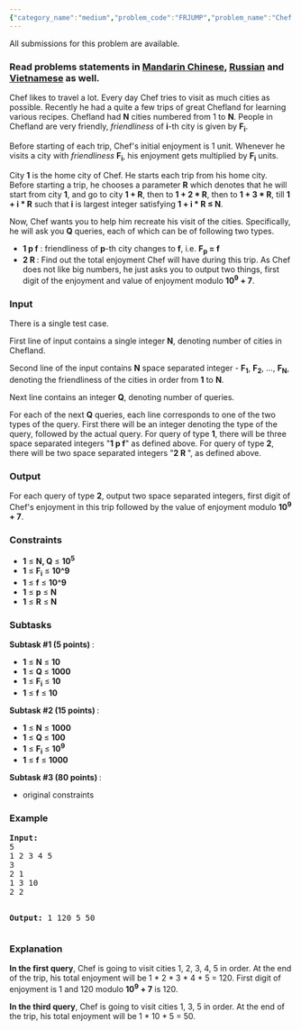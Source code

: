 ```yaml
---
{"category_name":"medium","problem_code":"FRJUMP","problem_name":"Chef and cities","languages_supported":{"0":"ADA","1":"ASM","2":"BASH","3":"BF","4":"C","5":"C99 strict","6":"CAML","7":"CLOJ","8":"CLPS","9":"CPP 4.3.2","10":"CPP 4.9.2","11":"CPP14","12":"CS2","13":"D","14":"ERL","15":"FORT","16":"FS","17":"GO","18":"HASK","19":"ICK","20":"ICON","21":"JAVA","22":"JS","23":"LISP clisp","24":"LISP sbcl","25":"LUA","26":"NEM","27":"NICE","28":"NODEJS","29":"PAS fpc","30":"PAS gpc","31":"PERL","32":"PERL6","33":"PHP","34":"PIKE","35":"PRLG","36":"PYPY","37":"PYTH","38":"PYTH 3.4","39":"RUBY","40":"SCALA","41":"SCM chicken","42":"SCM guile","43":"SCM qobi","44":"ST","45":"TCL","46":"TEXT","47":"WSPC"},"max_timelimit":1,"source_sizelimit":50000,"problem_author":"fiter","problem_tester":"iscsi","date_added":"16-02-2016","tags":{"0":"fiter","1":"june16","2":"log","3":"medium","4":"sqrt"},"editorial_url":"http://discuss.codechef.com/problems/FRJUMP","time":{"view_start_date":1465983000,"submit_start_date":1465983000,"visible_start_date":1465983000,"end_date":1735669800},"layout":"problem"}
---
```

<span class="solution-visible-txt">All submissions for this problem are available.</span><h3> Read problems statements in <a target="_blank" href="http://www.codechef.com/download/translated/JUNE16/mandarin/FRJUMP.pdf">Mandarin Chinese</a>, <a target="_blank" href="http://www.codechef.com/download/translated/JUNE16/russian/FRJUMP.pdf">Russian</a> and <a target="_blank" href="http://www.codechef.com/download/translated/JUNE16/vietnamese/FRJUMP.pdf">Vietnamese</a> as well.</h3>
<p>
Chef likes to travel a lot. Every day Chef tries to visit as much cities as possible. Recently he had a quite a few trips of great Chefland for learning various recipes. Chefland had <b>N</b> cities numbered from 1 to <b>N</b>. People in Chefland are very friendly, <i>friendliness</i> of <b>i</b>-th city is given by <b>F<sub>i</sub></b>.</p>
<p>
Before starting of each trip, Chef's initial enjoyment is 1 unit. Whenever he visits a city with <i>friendliness</i> <b>F<sub>i</sub></b>, his enjoyment gets multiplied by <b>F<sub>i</sub></b> units.
</p>
<p>
City <b>1</b> is the home city of Chef. He starts each trip from his home city. Before starting a trip, he chooses a parameter <b>R</b> which denotes that he will start from city <b>1</b>, and go to city <b>1 + R</b>, then to <b>1 + 2 * R</b>, then to <b>1 + 3 * R</b>, till <b>1 + i * R</b> such that <b>i</b> is largest integer satisfying <b>1 + i * R ≤ N</b>.
</p>
<p>
Now, Chef wants you to help him recreate his visit of the cities. Specifically, he will ask you <b>Q</b> queries, each of which can be of following two types.</p>
<ul>
<li><b>1 p f</b> : friendliness of <b>p</b>-th city changes to <b>f</b>, i.e. <b>F<sub>p</sub> = f</b> </li>
<li><b>2 R </b>  : Find out the total enjoyment Chef will have during this trip. As Chef does not like big numbers, he just asks you to output two things, first digit of the enjoyment and value of enjoyment modulo <b>10<sup>9</sup> + 7</b>.</li>
</ul>

<h3>Input</h3>
<p>There is a single test case.</p>
<p>First line of input contains a single integer <b>N</b>, denoting number of cities in Chefland.</p>
<p>Second line of the input contains <b>N</b> space separated integer - <b>F<sub>1</sub></b>, <b>F<sub>2</sub></b>, ..., <b>F<sub>N</sub></b>, denoting the friendliness of the cities in order from <b>1</b> to <b>N</b>.</p>
<p>Next line contains an integer <b>Q</b>, denoting number of queries.</p>
<p>For each of the next <b>Q</b> queries, each line corresponds to one of the two types of the query. First there will be an integer denoting the type of the query, followed by the actual query. For query of type <b>1</b>, there will be three space separated integers "<b>1 p f</b>" as defined above. For query of type <b>2</b>, there will be two space separated integers "<b>2 R </b>", as defined above.</p>
<h3>Output</h3>
<p>For each query of type <b>2</b>, output two space separated integers, first digit of Chef's enjoyment in this trip followed by the value of enjoyment modulo <b>10<sup>9</sup> + 7</b>.</p>
<h3>Constraints</h3>
<ul>
<li>  <b>1</b> ≤ <b>N, Q</b> ≤ <b>10<sup>5</sup></b> </li>
<li>  <b>1</b> ≤ <b>F<sub>i</sub></b> ≤ <b>10^9</b> </li>
<li>  <b>1</b> ≤ <b>f</b> ≤ <b>10^9</b> </li>
<li>  <b>1</b> ≤ <b>p</b> ≤ <b>N</b> </li>
<li>  <b>1</b> ≤ <b>R</b> ≤ <b>N</b> </li>
</ul>
<h3>Subtasks</h3>
<p>
<b>Subtask <b>#1</b> (5 points) </b>: </p>
<ul>
<li> <b>1</b> ≤ <b>N</b> ≤ <b>10</b>  </li>
<li> <b>1</b> ≤ <b>Q </b> ≤ <b>1000</b> </li>
<li>  <b>1</b> ≤ <b>F<sub>i</sub></b> ≤ <b>10</b> </li>
<li>  <b>1</b> ≤ <b>f</b> ≤ <b>10</b> </li>
</ul>

<p>
<b>Subtask <b>#2</b> (15 points) </b>: </p>
<ul>
<li> <b>1</b> ≤ <b>N</b> ≤ <b>1000</b>  </li>
<li> <b>1</b> ≤ <b>Q </b> ≤ <b>100</b> </li>
<li>  <b>1</b> ≤ <b>F<sub>i</sub></b> ≤ <b>10<sup>9</sup></b> </li>
<li>  <b>1</b> ≤ <b>f</b> ≤ <b>1000</b> </li>
</ul>

<p>
<b>Subtask <b>#3</b> (80 points) </b>: </p>
<ul>
<li>original constraints</li>
</ul>

<h3>Example</h3>
<pre><b>Input:</b>
5
1 2 3 4 5
3
2 1
1 3 10
2 2

<b>Output:</b>
1 120
5 50
</pre><h3>Explanation</h3>
<p><b>In the first query</b>, Chef is going to visit cities 1, 2, 3, 4, 5 in order. At the end of the trip, his total enjoyment will be 1 * 2 * 3 * 4 * 5 = 120. First digit of enjoyment is 1 and 120 modulo <b>10<sup>9</sup> + 7</b> is 120.</p>
<p><b>In the third query</b>, Chef is going to visit cities 1, 3, 5 in order. At the end of the trip, his total enjoyment will be 1 * 10 * 5 = 50.</p>
